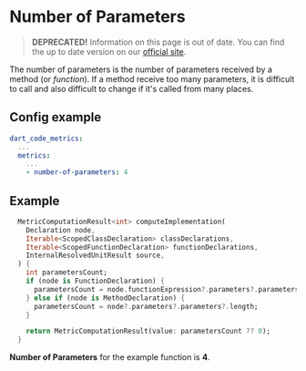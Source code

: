# Number of Parameters

> **DEPRECATED!** Information on this page is out of date. You can find the up to date version on our [official site](https://dartcodemetrics.dev/docs/metrics/number-of-parameters).

The number of parameters is the number of parameters received by a method (or _function_). If a method receive too many parameters, it is difficult to call and also difficult to change if it's called from many places.

## Config example

```yaml
dart_code_metrics:
  ...
  metrics:
    ...
    - number-of-parameters: 4
```

## Example

```dart
  MetricComputationResult<int> computeImplementation(
    Declaration node,
    Iterable<ScopedClassDeclaration> classDeclarations,
    Iterable<ScopedFunctionDeclaration> functionDeclarations,
    InternalResolvedUnitResult source,
  ) {
    int parametersCount;
    if (node is FunctionDeclaration) {
      parametersCount = node.functionExpression?.parameters?.parameters?.length;
    } else if (node is MethodDeclaration) {
      parametersCount = node?.parameters?.parameters?.length;
    }

    return MetricComputationResult(value: parametersCount ?? 0);
  }
```

**Number of Parameters** for the example function is **4**.
